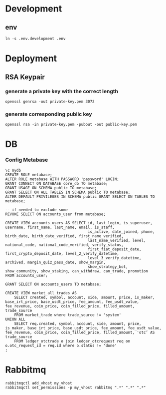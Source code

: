 
# Development
## env
```ln -s .env.development .env```


# Deployment
## RSA Keypair

### generate a private key with the correct length
```openssl genrsa -out private-key.pem 3072```

### generate corresponding public key
```openssl rsa -in private-key.pem -pubout -out public-key.pem```

# DB
### Config Metabase
```postgresql
\c mydb
CREATE ROLE metabase;
ALTER ROLE metabase WITH PASSWORD 'password' LOGIN;
GRANT CONNECT ON DATABASE core_db TO metabase;
GRANT USAGE ON SCHEMA public TO metabase;
GRANT SELECT ON ALL TABLES IN SCHEMA public TO metabase;
ALTER DEFAULT PRIVILEGES IN SCHEMA public GRANT SELECT ON TABLES TO metabase;

-- if needed to exclude some
REVOKE SELECT ON accounts_user from metabase;

CREATE VIEW accounts_users AS SELECT id, last_login, is_superuser, username, first_name, last_name, email, is_staff, 
                                     is_active, date_joined, phone, birth_date, birth_date_verified, first_name_verified, 
                                     last_name_verified, level, national_code, national_code_verified, verify_status, 
                                     first_fiat_deposit_date, first_crypto_deposit_date, level_2_verify_datetime, 
                                     level_3_verify_datetime, archived, margin_quiz_pass_date, show_margin, 
                                     show_strategy_bot, show_community, show_staking, can_withdraw, can_trade, promotion 
FROM accounts_user;

GRANT SELECT ON accounts_users TO metabase;

CREATE VIEW market_all_trades AS 
    SELECT created, symbol, account, side, amount, price, is_maker, base_irt_price, base_usdt_price, fee_amount, fee_usdt_value, fee_revenue, coin_price, coin_filled_price, filled_amount, trade_source  
    FROM market_trade where trade_source != 'system'
UNION ALL 
    SELECT req.created, symbol, account, side, amount, price, is_maker, base_irt_price, base_usdt_price, fee_amount, fee_usdt_value, fee_revenue, coin_price, coin_filled_price, filled_amount, 'otc' AS trade_source  
    FROM ledger_otctrade o join ledger_otcrequest req on o.otc_request_id = req.id where o.status != 'done'
;
```

# Rabbitmq
```shell
rabbitmqctl add_vhost my_vhost
rabbitmqctl set_permissions -p my_vhost rabbitmq ".*" ".*" ".*"
```
